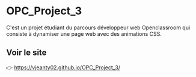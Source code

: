 # OPC_Project_3

C'est un projet étudiant du parcours développeur web Openclassroom qui consiste à dynamiser une page web avec des animations CSS.

## Voir le site
:point_right: https://vjeanty02.github.io/OPC_Project_3/
